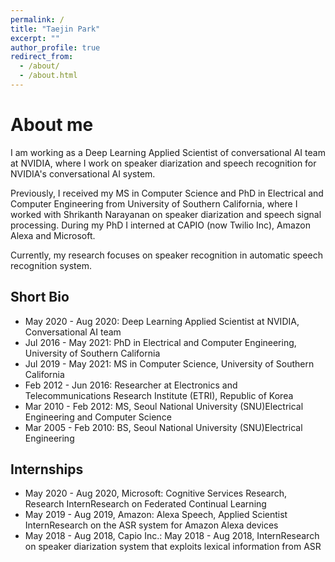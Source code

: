 ```yaml
---
permalink: /
title: "Taejin Park"
excerpt: ""
author_profile: true
redirect_from: 
  - /about/
  - /about.html
---
```


# About me

I am working as a Deep Learning Applied Scientist of conversational AI team at NVIDIA, where I work on speaker diarization and speech recognition for NVIDIA's conversational AI system. 

Previously, I received my MS in Computer Science and PhD in Electrical and Computer Engineering from University of Southern California, where I worked with Shrikanth Narayanan on speaker diarization and speech signal processing. During my PhD I interned at CAPIO (now Twilio Inc), Amazon Alexa and Microsoft. 

Currently, my research focuses on speaker recognition in automatic speech recognition system. 

## Short Bio

- May 2020 - Aug 2020: Deep Learning Applied Scientist at NVIDIA, Conversational AI team
- Jul 2016 - May 2021: PhD in Electrical and Computer Engineering, University of Southern California
- Jul 2019 - May 2021: MS in Computer Science, University of Southern California
- Feb 2012 - Jun 2016: Researcher at Electronics and Telecommunications Research Institute (ETRI), Republic of Korea
- Mar 2010 - Feb 2012: MS, Seoul National University (SNU)Electrical Engineering and Computer Science
- Mar 2005 - Feb 2010: BS, Seoul National University (SNU)Electrical Engineering

## Internships 

- May 2020 - Aug 2020, Microsoft: Cognitive Services Research, Research InternResearch on Federated Continual Learning
- May 2019 - Aug 2019, Amazon: Alexa Speech, Applied Scientist InternResearch on the ASR system for Amazon Alexa devices
- May 2018 - Aug 2018, Capio Inc.: May 2018 - Aug 2018, InternResearch on speaker diarization system that exploits lexical information from ASR



